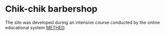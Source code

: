 # Chik-chik barbershop
The site was developed during an intensive course conducted by the online educational system <a href="https://methed.ru/">METHED</a>.
